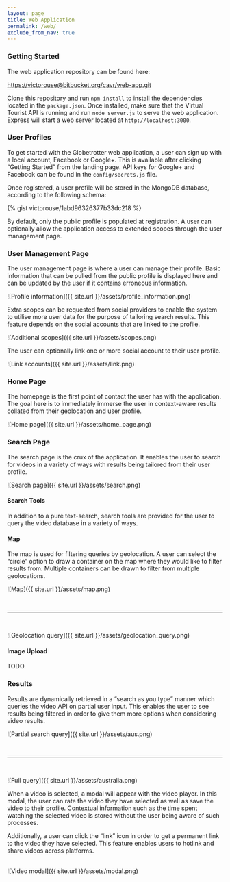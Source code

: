 ```yaml
---
layout: page
title: Web Application
permalink: /web/
exclude_from_nav: true
---
```

### Getting Started
The web application repository can be found here:

[https://victorouse@bitbucket.org/cavr/web-app.git](https://victorouse@bitbucket.org/cavr/web-app.git)

Clone this repository and run `npm install` to install the dependencies located in the `package.json`. Once installed, make sure that the Virtual Tourist API is running and run `node server.js` to serve the web application. Express will start a web server located at `http://localhost:3000`.

### User Profiles
To get started with the Globetrotter web application, a user can sign up with a local account, Facebook or Google+. This is available after clicking “Getting Started” from the landing page. API keys for Google+ and Facebook can be found in the `config/secrets.js` file.

Once registered, a user profile will be stored in the MongoDB database, according to the following schema:

{% gist victorouse/1abd96326377b33dc218 %}
<br />

By default, only the public profile is populated at registration. A user can optionally allow the application access to extended scopes through the user management page. 

### User Management Page
The user management page is where a user can manage their profile. Basic information that can be pulled from the public profile is displayed here and can be updated by the user if it contains erroneous information. 

![Profile information]({{ site.url }}/assets/profile_information.png)
<br />

Extra scopes can be requested from social providers to enable the system to utilise more user data for the purpose of tailoring search results. This feature depends on the social accounts that are linked to the profile. 

![Additional scopes]({{ site.url }}/assets/scopes.png)
<br />

The user can optionally link one or more social account to their user profile. 

![Link accounts]({{ site.url }}/assets/link.png)
<br />

### Home Page
The homepage is the first point of contact the user has with the application. The goal here is to immediately immerse the user in context-aware results collated from their geolocation and user profile.

![Home page]({{ site.url }}/assets/home_page.png)
<br />

### Search Page
The search page is the crux of the application. It enables the user to search for videos in a variety of ways with results being tailored from their user profile. 

![Search page]({{ site.url }}/assets/search.png)
<br />

#### Search Tools
In addition to a pure text-search, search tools are provided for the user to query the video database in a variety of ways.

#### Map
The map is used for filtering queries by geolocation. A user can select the “circle” option to draw a container on the map where they would like to filter results from. Multiple containers can be drawn to filter from multiple geolocations. 

![Map]({{ site.url }}/assets/map.png)

<br />
<hr />
<br />

![Geolocation query]({{ site.url }}/assets/geolocation_query.png)

#### Image Upload
TODO.

### Results
Results are dynamically retrieved in a “search as you type” manner which queries the video API on partial user input. This enables the user to see results being filtered in order to give them more options when considering video results. 

![Partial search query]({{ site.url }}/assets/aus.png)

<br />
<hr />
<br />

![Full query]({{ site.url }}/assets/australia.png)
<br />

When a video is selected, a modal will appear with the video player. In this modal, the user can rate the video they have selected as well as save the video to their profile. Contextual information such as the time spent watching the selected video is stored without the user being aware of such processes. 

Additionally, a user can click the “link” icon in order to get a permanent link to the video they have selected. This feature enables users to hotlink and share videos across platforms. 

<br />
![Video modal]({{ site.url }}/assets/modal.png)




 

